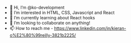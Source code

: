 - 👋 Hi, I’m @ko-development
- 👀 I’m interested in HTML, CSS, Javascript and React
- 🌱 I’m currently learning about React hooks
- 💞️ I’m looking to collaborate on anything!
- 📫 How to reach me - https://www.linkedin.com/in/kieran-o%E2%80%99reilly-3821b2225/

<!---
ko-development/ko-development is a ✨ special ✨ repository because its `README.md` (this file) appears on your GitHub profile.
You can click the Preview link to take a look at your changes.
--->
